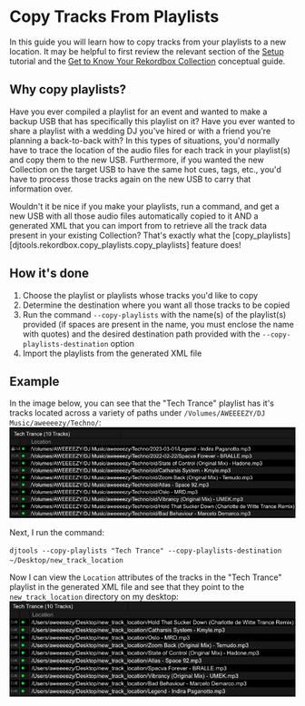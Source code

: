 # Copy Tracks From Playlists

In this guide you will learn how to copy tracks from your playlists to a new location. It may be helpful to first review the relevant section of the [Setup](../tutorials/getting_started/setup.md#importing-tracks-from-xml) tutorial and the [Get to Know Your Rekordbox Collection](../conceptual_guides/rekordbox_collection.md#how-dj-tools-uses-this-xml) conceptual guide.

## Why copy playlists?
Have you ever compiled a playlist for an event and wanted to make a backup USB that has specifically this playlist on it? Have you ever wanted to share a playlist with a wedding DJ you've hired or with a friend you're planning a back-to-back with? In this types of situations, you'd normally have to trace the location of the audio files for each track in your playlist(s) and copy them to the new USB. Furthermore, if you wanted the new Collection on the target USB to have the same hot cues, tags, etc., you'd have to process those tracks again on the new USB to carry that information over.

Wouldn't it be nice if you make your playlists, run a command, and get a new USB with all those audio files automatically copied to it AND a generated XML that you can import from to retrieve all the track data present in your existing Collection? That's exactly what the [copy_playlists][djtools.rekordbox.copy_playlists.copy_playlists] feature does!

## How it's done

1. Choose the playlist or playlists whose tracks you'd like to copy
1. Determine the destination where you want all those tracks to be copied
1. Run the command `--copy-playlists` with the name(s) of the playlist(s) provided (if spaces are present in the name, you must enclose the name with quotes) and the desired destination path provided with the `--copy-playlists-destination` option
1. Import the playlists from the generated XML file

## Example
In the image below, you can see that the "Tech Trance" playlist has it's tracks located across a variety of paths under `/Volumes/AWEEEEZY/DJ Music/aweeeezy/Techno/`:
![alt text](../../images/Rekordbox_pre_copy.png "Pre-copied playlist")

Next, I run the command:

`djtools --copy-playlists "Tech Trance" --copy-playlists-destination ~/Desktop/new_track_location`

Now I can view the `Location` attributes of the tracks in the "Tech Trance" playlist in the generated XML file and see that they point to the `new_track_location` directory on my desktop:
![alt text](../../images/Rekordbox_post_copy.png "Post-copied playlist")
